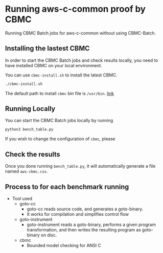 # Running aws-c-common proof by CBMC
Running CBMC Batch jobs for aws-c-common without using CBMC-Batch.

## Installing the lastest CBMC
In order to start the CBMC Batch jobs and check results locally, you need to have installed CBMC on your local environment.

You can use `cbmc-install.sh` to install the latest CBMC.
```bash
./cbmc-install.sh
```
The default path to install `cbmc` bin file is `/usr/bin`.
[link](../../templates/template-for-repository/proofs/Makefile.common) 

## Running Locally

You can start the CBMC Batch jobs locally by running
```bash
python3 bench_table.py
```

If you wish to change the configuration of `cbmc`, please 

## Check the results

Once you done running `bench_table.py`, it will automatically generate a file named `aws-cbmc.csv`.

## Process to for each benchmark running

- Tool used
    - goto-cc
        - goto-cc reads source code, and generates a goto-binary.
        - It works for compilation and simplifies control flow
    - goto-instrument
        - goto-instrument reads a goto-binary, performs a given program transformation, and then writes the resulting program as goto-binary on disc.
    - cbmc
        - Bounded model checking for ANSI C

